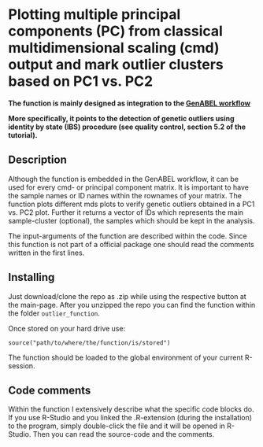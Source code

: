 # Plotting multiple principal components (PC) from classical multidimensional scaling (cmd) output and mark outlier clusters based on PC1 vs. PC2

**The function is mainly designed as integration to the [GenABEL workflow](https://zenodo.org/record/19738#.V_3eyvmLSHs)**

**More specifically, it points to the detection of genetic outliers using identity by state (IBS) procedure (see quality control, section 5.2 of the tutorial).**

## Description
Although the function is embedded in the GenABEL workflow, it can be used for every cmd- or principal component matrix.
It is important to have the sample names or ID names within the rownames of your matrix.
The function plots different mds plots to verify genetic outliers obtained in a PC1 vs. PC2 plot.
Further it returns a vector of IDs which represents the main sample-cluster (optional), the samples which should be kept in the analysis.

The input-arguments of the function are described within the code.
Since this function is not part of a official package one should read the comments written in the first lines.

## Installing
Just download/clone the repo as .zip while using the respective button at the main-page. After you unzipped the repo you can find the function within the folder `outlier_function`.

Once stored on your hard drive use:
```
source("path/to/where/the/function/is/stored")
```
The function should be loaded to the global environment of your current R-session.

## Code comments
Within the function I extensively describe what the specific code blocks do.
If you use R-Studio and you linked the .R-extension (during the installation) to the program, simply double-click the file and it will be opened in R-Studio. Then you can read the source-code and the comments.
